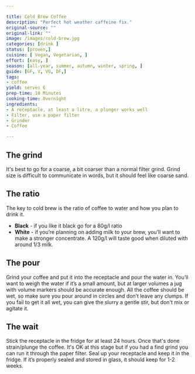 ```yaml
---

title: Cold Brew Coffee
description: "Perfect hot weather caffeine fix."
original-source: ""
original-link: ""
image: /images/cold-brew.jpg
categories: [drink ]
status: [proven,]
cuisine: [ Vegan, Vegetarian, ]
effort: [easy, ]
season: [all-year, summer, autumn, winter, spring, ]
guide: [GF, V, VG, DF,]
tags:
- coffee
yield: serves 6
prep-time: 10 Minutes
cooking-time: Overnight
ingredients:
- A receptacle, at least a litre, a plunger works well
- Filter, use a paper filter
- Grinder
- Coffee

---
```

## The grind

It's best to go for a coarse, a bit coarser than a normal filter grind. Grind size is difficult to communicate in words, but it should feel like coarse sand.

## The ratio

The key to cold brew is the ratio of coffee to water and how you plan to drink it.

- **Black** - if you like it black go for a 80g/l ratio
- **White** - if you’re planning on adding milk to your brew, you’ll want to make a stronger concentrate. A 120g/l will taste good when diluted with around 1/3 milk.

## The pour

Grind your coffee and put it into the receptacle and pour the water in. You’ll want to weigh the water if it’s a small amount, but at larger volumes a jug with volume markers should be accurate enough. All the coffee should be wet, so make sure you pour around in circles and don’t leave any clumps. If you fail to get it all wet, you can give the slurry a gentle stir, but don't mix or agitate it.

## The wait

Stick the receptacle in the fridge for at least 24 hours. Once that's done strain/plunge the coffee. It's OK at this stage but if you had a find grind you can run it through the paper filter. Seal up your receptacle and keep it in the fridge. If it’s properly sealed and stored in glass, it should keep for 1-2 weeks.
